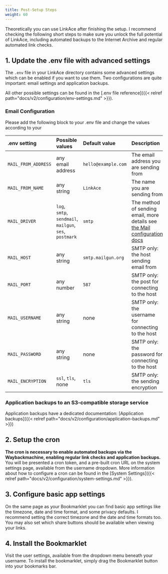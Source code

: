```yaml
---
title: Post-Setup Steps
weight: 60
---
```


Theoretically you can use LinkAce after finishing the setup. I recommend checking the following short steps to make sure you unlock the full potential of LinkAce, including automated backups to the Internet Archive and regular automated link checks.

## 1. Update the .env file with advanced settings

The `.env` file in your LinkAce directory contains some advanced settings which can be enabled if you want to use them. Two configurations are quite important: email settings and application backups.

All other possible settings can be found in the [.env file reference]({{< relref path="docs/v2/configuration/env-settings.md" >}}).

### Email Configuration

Please add the following block to your .env file and change the values according to your 

| .env setting | Possible values | Default value | Description |
|:--|:--|:--|:--|
| `MAIL_FROM_ADDRESS` | any email address | `hello@example.com` | The email address you are sending from |
| `MAIL_FROM_NAME` | any string | `LinkAce` | The name you are sending from |
| `MAIL_DRIVER` | `log`, `smtp`, `sendmail`, `mailgun`, `ses`, `postmark` | `smtp` | The method of sending email, more details see [the Mail configuration docs](https://laravel.com/docs/9.x/mail) |
| `MAIL_HOST` | any string | `smtp.mailgun.org` | SMTP only: the host sending email from |
| `MAIL_PORT` | any number | `587` | SMTP only: the post for connecting to the host |
| `MAIL_USERNAME` | any string | none | SMTP only: the username for connecting to the host |
| `MAIL_PASSWORD` | any string | none | SMTP only: the password for connecting to the host |
| `MAIL_ENCRYPTION` | `ssl`, `tls`, none | `tls` | SMTP only: the sending encryption |

### Application backups to an S3-compatible storage service

Application backups have a dedicated documentation: [Application backups]({{< relref path="docs/v2/configuration/application-backups.md" >}})


## 2. Setup the cron

**The cron is necessary to enable automated backups via the Waybackmachine, enabling regular link checks and application backups.** You will be presented a cron token, and a pre-built cron URL on the system settings page, available from the username dropdown. More information about how to configure a cron can be found in the [System Settings]({{< relref path="docs/v2/configuration/system-settings.md" >}}).

## 3. Configure basic app settings

On the same page as your Bookmarklet you can find basic app settings like the timezone, date and time format, and some privacy defaults. I recommend setting the correct timezone and the date and time formats too. You may also set which share buttons should be available when viewing your links.

## 4. Install the Bookmarklet

Visit the user settings, available from the dropdown menu beneath your username. To install the bookmarklet, simply drag the Bookmarklet button into your bookmarks bar.
